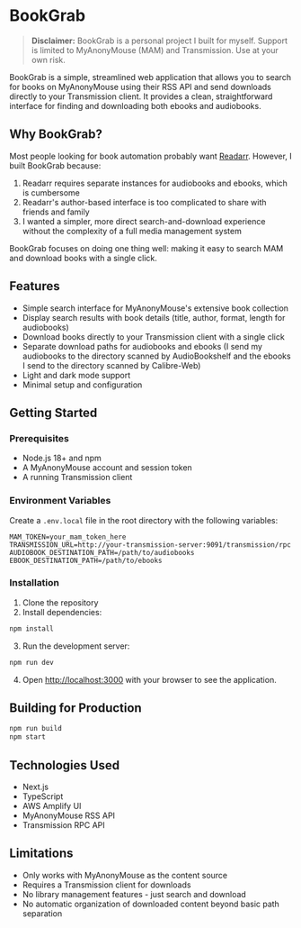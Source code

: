 # BookGrab

> **Disclaimer:** BookGrab is a personal project I built for myself. Support is limited to MyAnonyMouse (MAM) and Transmission. Use at your own risk.

BookGrab is a simple, streamlined web application that allows you to search for books on MyAnonyMouse using their RSS API and send downloads directly to your Transmission client. It provides a clean, straightforward interface for finding and downloading both ebooks and audiobooks.

## Why BookGrab?

Most people looking for book automation probably want [Readarr](https://readarr.com/). However, I built BookGrab because:

1. Readarr requires separate instances for audiobooks and ebooks, which is cumbersome
2. Readarr's author-based interface is too complicated to share with friends and family
3. I wanted a simpler, more direct search-and-download experience without the complexity of a full media management system

BookGrab focuses on doing one thing well: making it easy to search MAM and download books with a single click.

## Features

- Simple search interface for MyAnonyMouse's extensive book collection
- Display search results with book details (title, author, format, length for audiobooks)
- Download books directly to your Transmission client with a single click
- Separate download paths for audiobooks and ebooks (I send my audiobooks to the directory scanned by AudioBookshelf and the ebooks I send to the directory scanned by Calibre-Web)
- Light and dark mode support
- Minimal setup and configuration

## Getting Started

### Prerequisites

- Node.js 18+ and npm
- A MyAnonyMouse account and session token
- A running Transmission client

### Environment Variables

Create a `.env.local` file in the root directory with the following variables:

```
MAM_TOKEN=your_mam_token_here
TRANSMISSION_URL=http://your-transmission-server:9091/transmission/rpc
AUDIOBOOK_DESTINATION_PATH=/path/to/audiobooks
EBOOK_DESTINATION_PATH=/path/to/ebooks
```

### Installation

1. Clone the repository
2. Install dependencies:

```bash
npm install
```

3. Run the development server:

```bash
npm run dev
```

4. Open [http://localhost:3000](http://localhost:3000) with your browser to see the application.

## Building for Production

```bash
npm run build
npm start
```

## Technologies Used

- Next.js
- TypeScript
- AWS Amplify UI
- MyAnonyMouse RSS API
- Transmission RPC API

## Limitations

- Only works with MyAnonyMouse as the content source
- Requires a Transmission client for downloads
- No library management features - just search and download
- No automatic organization of downloaded content beyond basic path separation
